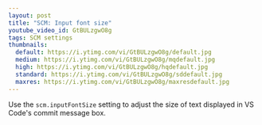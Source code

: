 ```yaml
---
layout: post
title: "SCM: Input font size"
youtube_video_id: GtBULzgwO8g
tags: SCM settings
thumbnails:
  default: https://i.ytimg.com/vi/GtBULzgwO8g/default.jpg
  medium: https://i.ytimg.com/vi/GtBULzgwO8g/mqdefault.jpg
  high: https://i.ytimg.com/vi/GtBULzgwO8g/hqdefault.jpg
  standard: https://i.ytimg.com/vi/GtBULzgwO8g/sddefault.jpg
  maxres: https://i.ytimg.com/vi/GtBULzgwO8g/maxresdefault.jpg
---
```


Use the `scm.inputFontSize` setting to adjust the size of text displayed in VS Code's commit message box.
